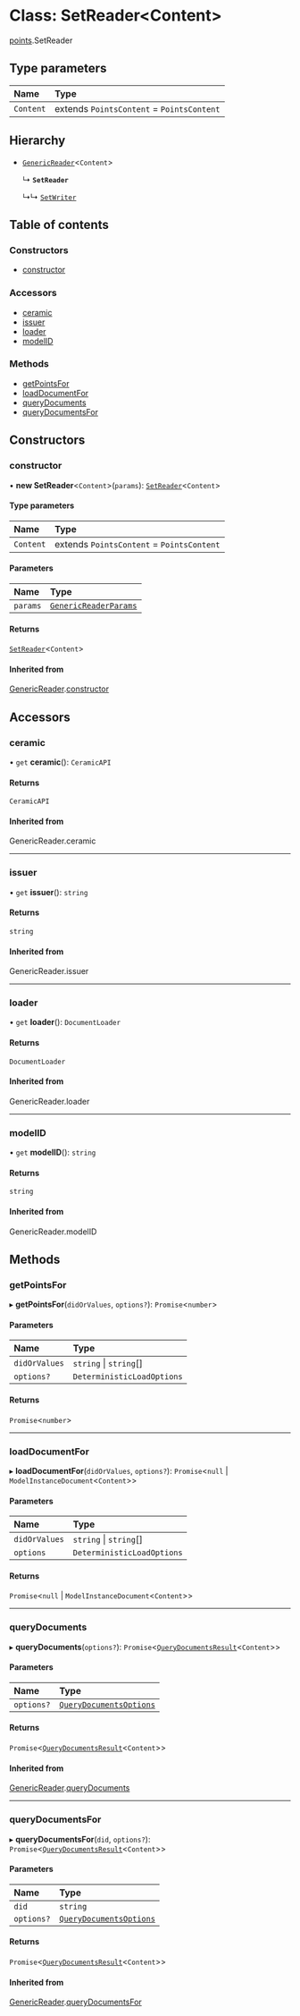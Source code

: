 # Class: SetReader\<Content\>

[points](../modules/points.md).SetReader

## Type parameters

| Name | Type |
| :------ | :------ |
| `Content` | extends `PointsContent` = `PointsContent` |

## Hierarchy

- [`GenericReader`](points.GenericReader.md)\<`Content`\>

  ↳ **`SetReader`**

  ↳↳ [`SetWriter`](points.SetWriter.md)

## Table of contents

### Constructors

- [constructor](points.SetReader.md#constructor)

### Accessors

- [ceramic](points.SetReader.md#ceramic)
- [issuer](points.SetReader.md#issuer)
- [loader](points.SetReader.md#loader)
- [modelID](points.SetReader.md#modelid)

### Methods

- [getPointsFor](points.SetReader.md#getpointsfor)
- [loadDocumentFor](points.SetReader.md#loaddocumentfor)
- [queryDocuments](points.SetReader.md#querydocuments)
- [queryDocumentsFor](points.SetReader.md#querydocumentsfor)

## Constructors

### constructor

• **new SetReader**\<`Content`\>(`params`): [`SetReader`](points.SetReader.md)\<`Content`\>

#### Type parameters

| Name | Type |
| :------ | :------ |
| `Content` | extends `PointsContent` = `PointsContent` |

#### Parameters

| Name | Type |
| :------ | :------ |
| `params` | [`GenericReaderParams`](../modules/points.md#genericreaderparams) |

#### Returns

[`SetReader`](points.SetReader.md)\<`Content`\>

#### Inherited from

[GenericReader](points.GenericReader.md).[constructor](points.GenericReader.md#constructor)

## Accessors

### ceramic

• `get` **ceramic**(): `CeramicAPI`

#### Returns

`CeramicAPI`

#### Inherited from

GenericReader.ceramic

___

### issuer

• `get` **issuer**(): `string`

#### Returns

`string`

#### Inherited from

GenericReader.issuer

___

### loader

• `get` **loader**(): `DocumentLoader`

#### Returns

`DocumentLoader`

#### Inherited from

GenericReader.loader

___

### modelID

• `get` **modelID**(): `string`

#### Returns

`string`

#### Inherited from

GenericReader.modelID

## Methods

### getPointsFor

▸ **getPointsFor**(`didOrValues`, `options?`): `Promise`\<`number`\>

#### Parameters

| Name | Type |
| :------ | :------ |
| `didOrValues` | `string` \| `string`[] |
| `options?` | `DeterministicLoadOptions` |

#### Returns

`Promise`\<`number`\>

___

### loadDocumentFor

▸ **loadDocumentFor**(`didOrValues`, `options?`): `Promise`\<``null`` \| `ModelInstanceDocument`\<`Content`\>\>

#### Parameters

| Name | Type |
| :------ | :------ |
| `didOrValues` | `string` \| `string`[] |
| `options` | `DeterministicLoadOptions` |

#### Returns

`Promise`\<``null`` \| `ModelInstanceDocument`\<`Content`\>\>

___

### queryDocuments

▸ **queryDocuments**(`options?`): `Promise`\<[`QueryDocumentsResult`](../modules/points.md#querydocumentsresult)\<`Content`\>\>

#### Parameters

| Name | Type |
| :------ | :------ |
| `options?` | [`QueryDocumentsOptions`](../modules/points.md#querydocumentsoptions) |

#### Returns

`Promise`\<[`QueryDocumentsResult`](../modules/points.md#querydocumentsresult)\<`Content`\>\>

#### Inherited from

[GenericReader](points.GenericReader.md).[queryDocuments](points.GenericReader.md#querydocuments)

___

### queryDocumentsFor

▸ **queryDocumentsFor**(`did`, `options?`): `Promise`\<[`QueryDocumentsResult`](../modules/points.md#querydocumentsresult)\<`Content`\>\>

#### Parameters

| Name | Type |
| :------ | :------ |
| `did` | `string` |
| `options?` | [`QueryDocumentsOptions`](../modules/points.md#querydocumentsoptions) |

#### Returns

`Promise`\<[`QueryDocumentsResult`](../modules/points.md#querydocumentsresult)\<`Content`\>\>

#### Inherited from

[GenericReader](points.GenericReader.md).[queryDocumentsFor](points.GenericReader.md#querydocumentsfor)
